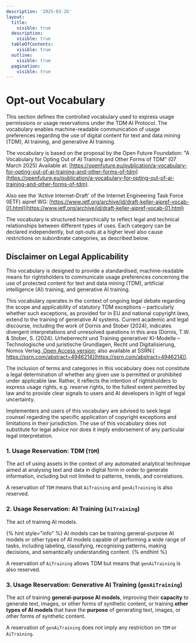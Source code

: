 ```yaml
---
description: '2025-03-26'
layout:
  title:
    visible: true
  description:
    visible: true
  tableOfContents:
    visible: true
  outline:
    visible: true
  pagination:
    visible: true
---
```


# Opt-out Vocabulary

​​This section defines the controlled vocabulary used to express usage permissions or usage reservations under the TDM·AI Protocol. The vocabulary enables machine-readable communication of usage preferences regarding the use of digital content for text and data mining (TDM), AI training, and generative AI training.

The vocabulary is based on the proposal by the Open Future Foundation: "A Vocabulary for Opting Out of AI Training and Other Forms of TDM" (07 March 2025) Available at: [https://openfuture.eu/publication/a-vocabulary-for-opting-out-of-ai-training-and-other-forms-of-tdm](https://openfuture.eu/publication/a-vocabulary-for-opting-out-of-ai-training-and-other-forms-of-tdm).

Also see the 'Active Internet-Draft' of the Internet Engineering Task Force (IETF) aipref WG: [https://www.ietf.org/archive/id/draft-keller-aipref-vocab-01.html](https://www.ietf.org/archive/id/draft-keller-aipref-vocab-01.html)

The vocabulary is structured hierarchically to reflect legal and technical relationships between different types of uses. Each category can be declared independently, but opt-outs at a higher level also cause restrictions on subordinate categories, as described below.

## Disclaimer on Legal Applicability

This vocabulary is designed to provide a standardised, machine-readable means for rightsholders to communicate usage preferences concerning the use of protected content for text and data mining (TDM), artificial intelligence (AI) training, and generative AI training.

This vocabulary operates in the context of ongoing legal debate regarding the scope and applicability of statutory TDM exceptions – particularly whether such exceptions, as provided for in EU and national copyright laws, extend to the training of generative AI systems. Current academic and legal discourse, including the work of Dornis and Stober (2024), indicates divergent interpretations and unresolved questions in this area (Dornis, T.W. & Stober, S. (2024). Urheberrecht und Training generativer KI-Modelle – Technologische und juristische Grundlagen, Recht und Digitalisierung, Nomos Verlag.[ Open Access version](https://www.nomos-elibrary.de/10.5771/9783748949558/urheberrecht-und-training-generativer-ki-modelle?page=1); also available at SSRN:[ https://ssrn.com/abstract=4946214](https://ssrn.com/abstract=4946214)).

The inclusion of terms and categories in this vocabulary does not constitute a legal determination of whether any given use is permitted or prohibited under applicable law. Rather, it reflects the intention of rightsholders to express usage rights, e.g. reserve rights, to the fullest extent permitted by law and to provide clear signals to users and AI developers in light of legal uncertainty.

Implementers and users of this vocabulary are advised to seek legal counsel regarding the specific application of copyright exceptions and limitations in their jurisdiction. The use of this vocabulary does not substitute for legal advice nor does it imply endorsement of any particular legal interpretation.

### 1. Usage Reservation: TDM (`TDM`)&#x20;

The act of using assets in the context of any automated analytical technique aimed at analysing text and data in digital form in order to generate information, including but not limited to patterns, trends, and correlations.

A reservation of `TDM` means that `AiTraining` and `genAiTraining` is also reserved.

### 2. Usage Reservation: AI Training (`AiTraining`)&#x20;

The act of training AI models.

{% hint style="info" %}
AI models can be training general-purpose AI models or other types of AI models capable of performing a wide range of tasks, including labeling, classifying, recognising patterns, making decisions, and semantically understanding content.
{% endhint %}

A reservation of `AiTraining` allows TDM but means that `genAiTraining` is also reserved.

### 3. Usage Reservation: Generative AI Training (`genAiTraining`)&#x20;

The act of training **general-purpose AI models**, improving their **capacity** to generate text, images, or other forms of synthetic content, or training **other types of AI models** that have the **purpose** of generating text, images, or other forms of synthetic content.

A reservation of `genAiTraining` does not imply any restriction on `TDM` or `AiTraining`.
